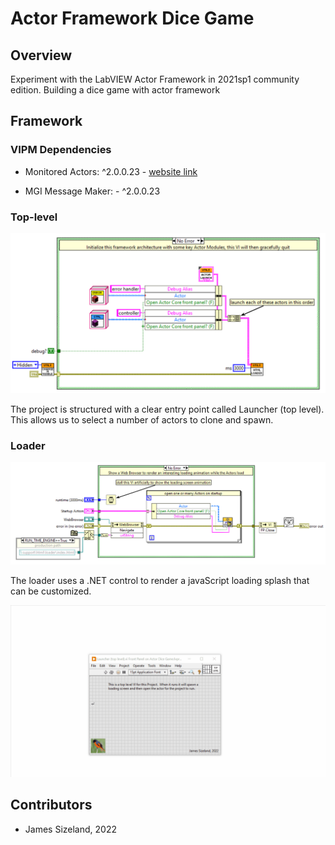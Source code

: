 # Actor Framework Dice Game

## Overview

Experiment with the LabVIEW Actor Framework in 2021sp1 community edition.  Building a dice game with actor framework

## Framework

### VIPM Dependencies

- Monitored Actors:  ^2.0.0.23 - [website link](https://www.mooregoodideas.com/actor-framework/monitored-actor/monitoring-actors/)

- MGI Message Maker: - ^2.0.0.23

### Top-level

![top-level](./doc/toplevel.png)

The project is structured with a clear entry point called Launcher (top level).  This allows us to select a number of actors to clone and spawn.

### Loader

![loader](./doc/loader.png)

The loader uses a .NET control to render a javaScript loading splash that can be customized.

![loader](./doc/loader.gif)

## Contributors

- James Sizeland, 2022
